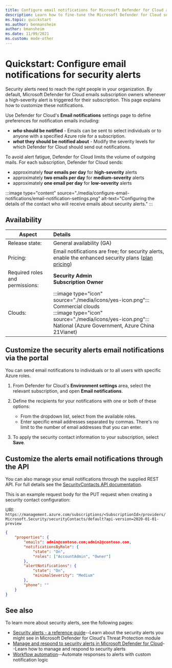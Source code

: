 ```yaml
---
title: Configure email notifications for Microsoft Defender for Cloud alerts
description: Learn how to fine-tune the Microsoft Defender for Cloud security alert emails.
ms.topic: quickstart
ms.author: benmansheim
author: bmansheim
ms.date: 11/09/2021
ms.custom: mode-other
---
```

# Quickstart: Configure email notifications for security alerts 

Security alerts need to reach the right people in your organization. By default, Microsoft Defender for Cloud emails subscription owners whenever a high-severity alert is triggered for their subscription. This page explains how to customize these notifications.

Use Defender for Cloud's **Email notifications** settings page to define preferences for notification emails including:

- ***who* should be notified** - Emails can be sent to select individuals or to anyone with a specified Azure role for a subscription. 
- ***what* they should be notified about** - Modify the severity levels for which Defender for Cloud should send out notifications.

To avoid alert fatigue, Defender for Cloud limits the volume of outgoing mails. For each subscription, Defender for Cloud sends:

- approximately **four emails per day** for **high-severity** alerts
- approximately **two emails per day** for **medium-severity** alerts
- approximately **one email per day** for **low-severity** alerts

:::image type="content" source="./media/configure-email-notifications/email-notification-settings.png" alt-text="Configuring the details of the contact who will receive emails about security alerts." :::
 
## Availability

|Aspect|Details|
|----|:----|
|Release state:|General availability (GA)|
|Pricing:|Email notifications are free; for security alerts, enable the enhanced security plans ([plan pricing](https://azure.microsoft.com/pricing/details/defender-for-cloud/)) |
|Required roles and permissions:|**Security Admin**<br>**Subscription Owner** |
|Clouds:|:::image type="icon" source="./media/icons/yes-icon.png"::: Commercial clouds<br>:::image type="icon" source="./media/icons/yes-icon.png"::: National (Azure Government, Azure China 21Vianet)|



## Customize the security alerts email notifications via the portal<a name="email"></a>
You can send email notifications to individuals or to all users with specific Azure roles.

1. From Defender for Cloud's **Environment settings** area, select the relevant subscription, and open **Email notifications**.

1. Define the recipients for your notifications with one or both of these options:

    - From the dropdown list, select from the available roles.
    - Enter specific email addresses separated by commas. There's no limit to the number of email addresses that you can enter.

1. To apply the security contact information to your subscription, select **Save**.

## Customize the alerts email notifications through the API
You can also manage your email notifications through the supplied REST API. For full details see the [SecurityContacts API documentation](/rest/api/defenderforcloud/security-contacts).

This is an example request body for the PUT request when creating a security contact configuration:

URI: `https://management.azure.com/subscriptions/<SubscriptionId>/providers/Microsoft.Security/securityContacts/default?api-version=2020-01-01-preview`

```json
{
    "properties": {
        "emails": admin@contoso.com;admin2@contoso.com,
        "notificationsByRole": {
            "state": "On",
            "roles": ["AccountAdmin", "Owner"]
        },
        "alertNotifications": {
            "state": "On",
            "minimalSeverity": "Medium"
        },
        "phone": ""
    }
}
```


## See also
To learn more about security alerts, see the following pages:

- [Security alerts - a reference guide](alerts-reference.md)--Learn about the security alerts you might see in Microsoft Defender for Cloud's Threat Protection module
- [Manage and respond to security alerts in Microsoft Defender for Cloud](managing-and-responding-alerts.md)--Learn how to manage and respond to security alerts
- [Workflow automation](workflow-automation.md)--Automate responses to alerts with custom notification logic
